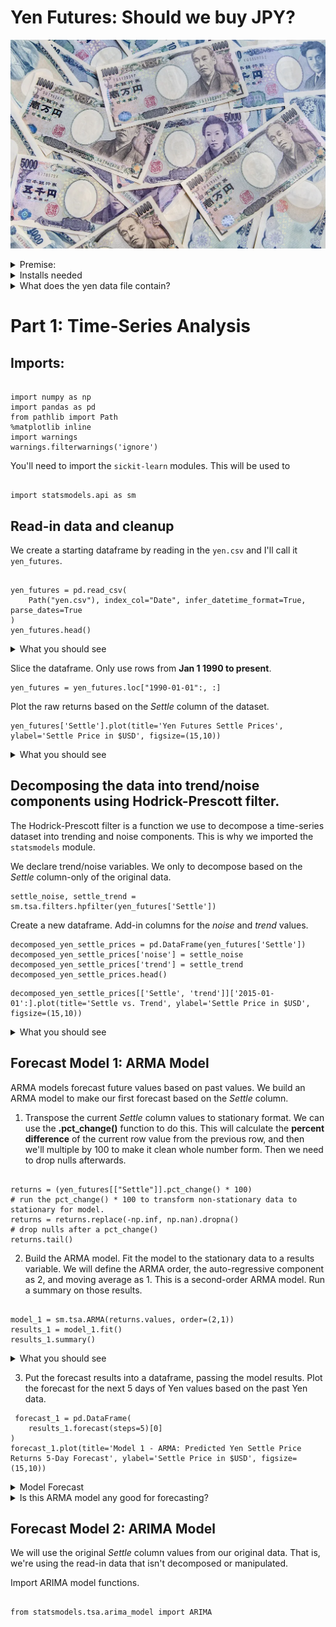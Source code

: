 # Yen Futures: Should we buy JPY?

![image](images/japanese-yen.webp)

<details><summary>Premise:</summary>

* We need to decide if it is financially sound to buy Japanese Yen (JPY) now based on predicted future returns and volatilty.
* We need to forecast the next **5 days** of Yen volatilty and returns, predict if returns are increasing/decreasing that favors buying.
* We will use historic-time series data on Yen returns, and build a series of different models based on different methods *ARMA*, *ARIMA*, *GARCH* using **statsmodels** module.
* We will also use **sklearn** module to make Linear Regression models, splitting the yen data into training and test components, and Rolling Out-of-Sample methods to test the models goodness of fit with the model.
</details>

<details><summary>Installs needed</summary>

Most of time-series model functions are built-in. To import these modules:

`from statsmodels.tsa.arima_model import ARMA` and `import ARIMA`

For the 

For the GARCH model:
`conda install -c bashtage arch` or you simply use `pip install arch`

`from arch import arch_model`
</details>

<details><summary>What does the yen data file contain?</summary>

Run a simple `.shape` or  on the raw dataframe and it will

* Date, which is the index column because we need to be able to depreciate parts of the date. 
* Open, opening price for the Yen that day.
* High, the highest price for the yen in that day.
* Low, the lowest price for the Yen in the day.
* Last
* Settle, this the main column that we are making our forecasts with. 
* Volume, the amount of yen traded that day.
* Previous Day Open Interest
</details>

# Part 1: Time-Series Analysis

## Imports:
<pre><code>
import numpy as np
import pandas as pd
from pathlib import Path
%matplotlib inline
import warnings
warnings.filterwarnings('ignore')
</code></pre>

You'll need to import the `sickit-learn` modules. This will be used to

<pre><code>
import statsmodels.api as sm
</code></pre>

## Read-in data and cleanup

We create a starting dataframe by reading in the `yen.csv` and I'll call it `yen_futures`.

<pre><code>
yen_futures = pd.read_csv(
    Path("yen.csv"), index_col="Date", infer_datetime_format=True, parse_dates=True
)
yen_futures.head()
</code></pre>
<details><summary>What you should see</summary></details> 

Slice the dataframe. Only use rows from **Jan 1 1990 to present**. 
<pre><code>yen_futures = yen_futures.loc["1990-01-01":, :]</code></pre>

Plot the raw returns based on the *Settle* column of the dataset.
<pre><code>yen_futures['Settle'].plot(title='Yen Futures Settle Prices', ylabel='Settle Price in $USD', figsize=(15,10))</code></pre>

<details><summary>What you should see</summary>
    
![image](images/ts_1_raw_plot.PNG)
    
Overall the view of Yen settle prices are somewhat increasing as time goes on across the x-axis with periodic bursts of rises/falls. Specifically I am seeing a pattern of gradual incrases followed by gradual decreases, in approximately 4-year intervals. From 1992-1996 there's increase from 6000-12,700, and the from 1996-2000 it gradually declines below 7000 by 1998-1999. There's intermittent bursts of micro-increases and decreases in the trends, likely seasonality is playing a role in that. Year-over-year along the x-axis, we see from approx years 2003-2013 there's a trending increase the spikes in data getting more pronounced. Lots of spikiness plotted raw data presented.</details>

## Decomposing the data into trend/noise components using Hodrick-Prescott filter.

The Hodrick-Prescott filter is a function we use to decompose a time-series dataset into trending and noise components. This is why we imported the `statsmodels` module. 

We declare trend/noise variables. We only to decompose based on the *Settle* column-only of the original data.

<pre><code>settle_noise, settle_trend = sm.tsa.filters.hpfilter(yen_futures['Settle'])</code></pre>

Create a new dataframe. Add-in columns for the *noise* and *trend* values.

<pre><code>decomposed_yen_settle_prices = pd.DataFrame(yen_futures['Settle'])
decomposed_yen_settle_prices['noise'] = settle_noise
decomposed_yen_settle_prices['trend'] = settle_trend
decomposed_yen_settle_prices.head()</code></pre>

<pre><code>decomposed_yen_settle_prices[['Settle', 'trend']]['2015-01-01':].plot(title='Settle vs. Trend', ylabel='Settle Price in $USD', figsize=(15,10))</code></pre>

<details><summary>What you should see</summary>

![image](images/ts_2_decomposed_hp_plot.PNG)
    
So we removed the noise or spikiness/seasonality of the Settle price data, and  can see an overlay of a smooth trend in *orange*. 
</details>

## Forecast Model 1: ARMA Model

ARMA models forecast future values based on past values. We build an ARMA model to make our first forecast based on the *Settle* column. 

1. Transpose the current *Settle* column values to stationary format. We can use the **.pct_change()** function to do this. This will calculate the **percent difference** of the current row value from the previous row, and then we'll multiple by 100 to make it clean whole number form. Then we need to drop nulls afterwards.  

<pre><code>
returns = (yen_futures[["Settle"]].pct_change() * 100)                    # run the pct_change() * 100 to transform non-stationary data to stationary for model.
returns = returns.replace(-np.inf, np.nan).dropna()                       # drop nulls after a pct_change() 
returns.tail()
</code></pre>

2. Build the ARMA model. Fit the model to the stationary data to a results variable. We will define the ARMA order, the auto-regressive component as 2, and moving average as 1. This is a second-order ARMA model. Run a summary on those results.

<pre><code>
model_1 = sm.tsa.ARMA(returns.values, order=(2,1))
results_1 = model_1.fit()
results_1.summary()
</code></pre>

<details><summary>What you should see</summary>

![image](images/ts_4_ARMA_summary.PNG)
</details>

3. Put the forecast results into a dataframe, passing the model results. Plot the forecast for the next 5 days of Yen values based on the past Yen data.

<pre><code> forecast_1 = pd.DataFrame(
    results_1.forecast(steps=5)[0]
)
forecast_1.plot(title='Model 1 - ARMA: Predicted Yen Settle Price Returns 5-Day Forecast', ylabel='Settle Price in $USD', figsize=(15,10))
</code></pre>

<details><summary>Model Forecast</summary>

[!image](images/ts_5_ARMA_model_plot.PNG)
</details>

<details><summary>Is this ARMA model any good for forecasting?</summary>
Nope.
    
The ARMA model is forecasting that the value of the Japanese Yen will strongly decline in the short-term 
</details>

## Forecast Model 2: ARIMA Model

We will use the original *Settle* column values from our original data. That is, we're using the read-in data that isn't decomposed or manipulated. 

Import ARIMA model functions.

<pre><code>
from statsmodels.tsa.arima_model import ARIMA
</code></pre>




